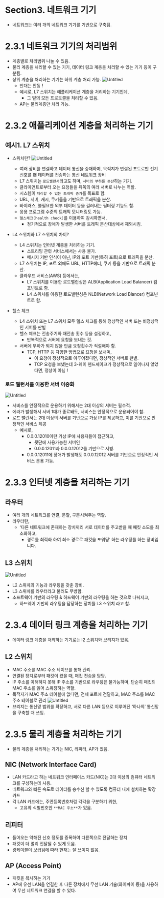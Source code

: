 # Section3. 네트워크 기기

- 네트워크는 여러 개의 네트워크 기기를 기반으로 구축됨.

# 2.3.1 네트워크 기기의 처리범위

- 계층별로 처리범위 나눌 수 있음.
- 물리 계층을 처리할 수 있는 기기, 데이터 링크 계층을 처리할 수 있는 기기 등이 구분됨.
- 상위 계층을 처리하는 기기는 하위 계층 처리 가능.
  ![Untitled](./2-3_%EC%A0%84%EC%9D%B8%ED%98%81_image.md/Untitled.png)
  - 반대는 안됨 !
  - 예시로, L7 스위치는 애플리케이션 계층을 처리하는 기기인데,
    - 그 밑의 모든 프로토콜을 처리할 수 있음.
  - AP는 물리계층만 처리 가능.

# 2.3.2 애플리케이션 계층을 처리하는 기기

## 예시1. L7 스위치

- 스위치란?
  ![Untitled](./2-3_%EC%A0%84%EC%9D%B8%ED%98%81_image.md/Untitled%201.png)
  - 여러 장비를 연결하고 데이터 통신을 중재하며, 목적지가 연결된 포트로만 전기 신호를 봰 데이터를 전송하는 통신 네트워크 장비
  - L7 스위치는 `로드밸런서`라고도 하며, `서버의 부하를 분산`하는 기기.
  - 클라이언트로부터 오는 요청들을 뒤쪽의 여러 서버로 나누는 역할.
  - 시스템이 `처리할 수 있는 트래픽 증가`를 목표로 함.
  - URL, 서버, 캐시, 쿠키들을 기반으로 트래픽을 분산.
  - 바이러스, 불필요한 외부 데이터 등을 걸러내는 필터링 기능도 함.
  - 응용 프로그램 수준의 트래픽 모니터링도 가능.
  - `헬스체크(health check)`를 이용하여 감시하면서,
    - 정기적으로 장애가 발생한 서버를 트래픽 분산대상에서 제외시킴.
- L4 스위치와 L7 스위치의 차이?

  - L4 스위치는 인터넷 계층을 처리하는 기기.
    - 스트리밍 관련 서비스에서는 사용 불가.
    - 메시지 기반 인식이 아닌, IP와 포트 기반(특히 포트)으로 트래픽을 분산.
  - L7 스위치는 IP, 포트 외에도 URL, HTTP헤더, 쿠키 등을 기반으로 트래픽 분산.
  - 클라우드 서비스(AWS) 등에서는,
    - L7 스위치를 이용한 로드밸런싱은 ALB(Application Load Balancer) 컴포넌트로 함.
    - L4 스위치를 이용한 로드밸런싱은 NLB(Network Load Blancer) 컴포넌트로 함.

- 헬스 체크
  - L4 스위치 또는 L7 스위치 모두 헬스 체크를 통해 정상적인 서버 또는 비정상적인 서버를 판별
  - 헬스 체크는 전송주기와 재전송 횟수 등을 설정하고,
    - 반복적으로 서버에 요청을 보내는 것.
  - 서버에 부하가 되지 않을 만큼 요청횟수가 적절해야 함.
    - TCP, HTTP 등 다양한 방법으로 요청을 보내며,
      - 이 요청이 정상적으로 이루어졌다면, 정상적인 서버로 판별.
      - TCP 요청을 보냈는데 3-웨이 핸드셰이크가 정상적으로 일어나지 않았다면, 정상이 아님 !

### 로드 밸런서를 이용한 서버 이중화

![Untitled](./2-3_%EC%A0%84%EC%9D%B8%ED%98%81_image.md/Untitled%202.png)

- 서비스를 안정적으로 운용하기 위해서는 2대 이상의 서버는 필수적.
- 에러가 발생해서 서버 1대가 종료돼도, 서비스는 안정적으로 운용되어야 함.
- 로드 밸런서는 2대 이상의 서버를 기반으로 가상 IP를 제공하고, 이를 기반으로 안정적인 서비스 제공
  - 예시로,
    - 0.0.0.12010이란 가상 IP에 사용자들이 접근하고,
      - 뒷단에 사용가능한 서버인
      - 0.0.0.12011과 0.0.0.12012를 기반으로 서빙.
    - 0.0.0.12011에 장애가 발생해도 0.0.0.12012 서버를 기반으로 안정적인 서비스 운용 가능.

# 2.3.3 인터넷 계층을 처리하는 기기

## 라우터

- 여러 개의 네트워크를 연결, 분할, 구분시켜주는 역할.
- 라우터란,
  - ‘다른 네트워크에 존재하는 장치끼리 서로 데이터를 주고받을 때 패킷 소모를 최소화하고,
    - 경로를 최적화 하여 최소 경로로 패킷을 포워딩’ 하는 라우팅를 하는 장비입니다.

## L3 스위치

![Untitled](./2-3_%EC%A0%84%EC%9D%B8%ED%98%81_image.md/Untitled%203.png)

- L2 스위치의 기능과 라우팅을 갖춘 장비.
- L3 스위치를 라우터라고 불러도 무방함.
- 소프트웨어 기반의 라우팅 & 하드웨어 기반의 라우팅을 하는 것으로 나눠지고,
  - 하드웨어 기반의 라우팅을 담당하는 장치를 L3 스위치 라고 함.

# 2.3.4 데이터 링크 계층을 처리하는 기기

- 데이터 링크 계층을 처리하는 기기로는 l2 스위치와 브리지가 있음.

## L2 스위치

- MAC 주소를 MAC 주소 테이브를 통해 관리.
- 연결된 장치로부터 패킷이 왔을 때, 패킷 전송을 담당.
- IP 주소를 이해하지 못해 IP 주소를 기반으로 라우팅은 불가능하며, 단순히 패킷의 MAC 주소를 읽어 스위칭하는 역할.
- 목적지가 MAC 주소 테이블에 없다면, 전체 포트에 전달하고, MAC 주소를 MAC 주소 테이블로 관리
  ![Untitled](./2-3_%EC%A0%84%EC%9D%B8%ED%98%81_image.md/Untitled%204.png)
- 브리지는 통신망 범위를 확장하고, 서로 다른 LAN 등으로 이루어진 ‘하나의’ 통신망을 구축할 때 쓰임.

# 2.3.5 물리 계층을 처리하는 기기

- 물리 계층을 처리하는 기기는 NIC, 리피터, AP가 있음.

## NIC (Network Interface Card)

- LAN 카드라고 하는 네트워크 인터페이스 카드(NIC)는 2대 이상의 컴퓨터 네트워크를 구성하는데 사용.
- 네트워크와 빠른 속도로 데이터를 송수신 할 수 있도록 컴퓨터 내에 설치하는 확장 카드
- 각 LAN 카드에는, 주민등록번호처럼 각각을 구분하기 위한,
  - 고유의 식별번호인 `**MAC 주소**`가 있음.

## 리피터

- 들어오는 약해진 신호 정도를 증폭하여 다른쪽으로 전달하는 장치
- 패킷이 더 멀리 전달될 수 있게 도움.
- 광케이블이 보급됨에 따라 현재는 잘 쓰이지 않음.

## AP (Access Point)

- 패킷을 복사하는 기기
- AP에 유선 LAN을 연결한 후 다른 장치에서 무선 LAN 기술(와이파이 등)을 사용하여 무선 네트워크 연결을 할 수 있다.
